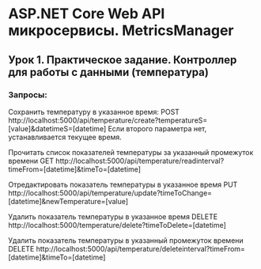 # ASP.NET Core Web API микросервисы. MetricsManager

## Урок 1. Практическое задание. Контроллер для работы с данными (температура)
### Запросы:

Сохранить температуру в указанное время:
POST http://localhost:5000/api/temperature/create?temperatureS=[value]&datetimeS=[datetime]
Если второго параметра нет, устанавливается текущее время.

Прочитать список показателей температуры за указанный промежуток времени
GET http://localhost:5000/api/temperature/readinterval?timeFrom=[datetime]&timeTo=[datetime]

Отредактировать показатель температуры в указанное время
PUT http://localhost:5000/api/temperature/update?timeToChange=[datetime]&newTemperature=[value]

Удалить показатель температуры в указанное время
DELETE http://localhost:5000/temperature/delete?timeToDelete=[datetime]

Удалить показатель температуры в указанный промежуток времени
DELETE http://localhost:5000/api/temperature/deleteinterval?timeFrom=[datetime]&timeTo=[datetime]